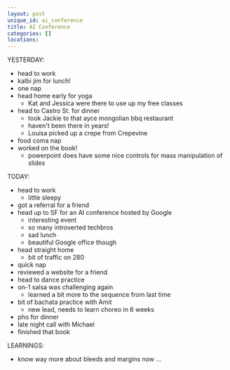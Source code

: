 ```yaml
---
layout: post
unique_id: ai_conference
title: AI Conference
categories: []
locations: 
---
```


YESTERDAY:
* head to work
* kalbi jim for lunch!
* one nap
* head home early for yoga
  * Kat and Jessica were there to use up my free classes
* head to Castro St. for dinner
  * took Jackie to that ayce mongolian bbq restaurant
  * haven't been there in years!
  * Louisa picked up a crepe from Crepevine
* food coma nap
* worked on the book!
  * powerpoint does have some nice controls for mass manipulation of slides

TODAY:
* head to work
  * little sleepy
* got a referral for a friend
* head up to SF for an AI conference hosted by Google
  * interesting event
  * so many introverted techbros
  * sad lunch
  * beautiful Google office though
* head straight home
  * bit of traffic on 280
* quick nap
* reviewed a website for a friend
* head to dance practice
* on-1 salsa was challenging again
  * learned a bit more to the sequence from last time
* bit of bachata practice with Amit
  * new lead, needs to learn choreo in 6 weeks
* pho for dinner
* late night call with Michael
* finished that book
  
LEARNINGS:
* know way more about bleeds and margins now ...
